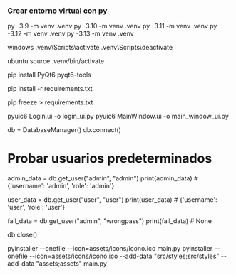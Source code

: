 ### Crear entorno virtual con py
py -3.9 -m venv .venv
py -3.10 -m venv .venv
py -3.11 -m venv .venv
py -3.12 -m venv .venv
py -3.13 -m venv .venv

windows
.venv\Scripts\activate
.venv\Scripts\deactivate

ubuntu
source .venv/bin/activate

pip install PyQt6 pyqt6-tools

pip install -r requirements.txt

pip freeze > requirements.txt

pyuic6 Login.ui -o login_ui.py
pyuic6 MainWindow.ui -o main_window_ui.py



db = DatabaseManager()
db.connect()

# Probar usuarios predeterminados
admin_data = db.get_user("admin", "admin")
print(admin_data)  # {'username': 'admin', 'role': 'admin'}

user_data = db.get_user("user", "user")
print(user_data)  # {'username': 'user', 'role': 'user'}

fail_data = db.get_user("admin", "wrongpass")
print(fail_data)  # None

db.close()

pyinstaller --onefile --icon=assets/icons/icono.ico main.py
pyinstaller --onefile --icon=assets/icons/icono.ico --add-data "src/styles;src/styles" --add-data "assets;assets" main.py